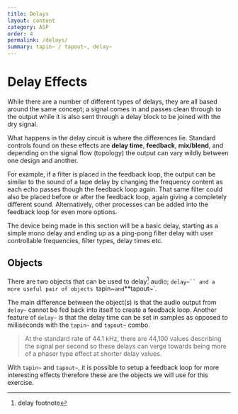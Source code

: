 ```yaml
---
title: Delays
layout: content
category: ASP
order: 4
permalink: /delays/
summary: tapin~ / tapout~, delay~
---
```


# Delay Effects

While there are a number of different types of delays, they are all based around the same concept; a signal comes in and passes clean through to the output while it is also sent through a delay block to be joined with the dry signal.

What happens in the delay circuit is where the differences lie. Standard controls found on these effects are **delay time**, **feedback**, **mix/blend**, and depending on the signal flow (topology) the output can vary wildly between one design and another.

For example, if a filter is placed in the feedback loop, the output can be similar to the sound of a tape delay by changing the frequency content as each echo passes though the feedback loop again. That same filter could also be placed before or after the feedback loop, again giving a completely different sound. Alternatively, other processes can be added into the feedback loop for even more options.

The device being made in this section will be a basic delay, starting as a simple mono delay and ending up as a ping-pong filter delay with user controllable frequencies, filter types, delay times etc.

## Objects
There are two objects that can be used to delay[^1] audio; `delay~`` and a more useful pair of objects `tapin~`` and ``**tapout~`.

The main difference between the object(s) is that the audio output from `delay~` cannot be fed back into itself to create a feedback loop. Another feature of `delay~` is that the delay time can be set in samples as opposed to milliseconds with the `tapin~` and `tapout~` combo.

> At the standard rate of 44.1 kHz, there are 44,100 values describing the signal per second so these delays can verge towards being more of a phaser type effect at shorter delay values.

With `tapin~` and `tapout~`, it is possible to setup a feedback loop for more interesting effects therefore these are the objects we will use for this exercise.

[^1]: delay footnote
